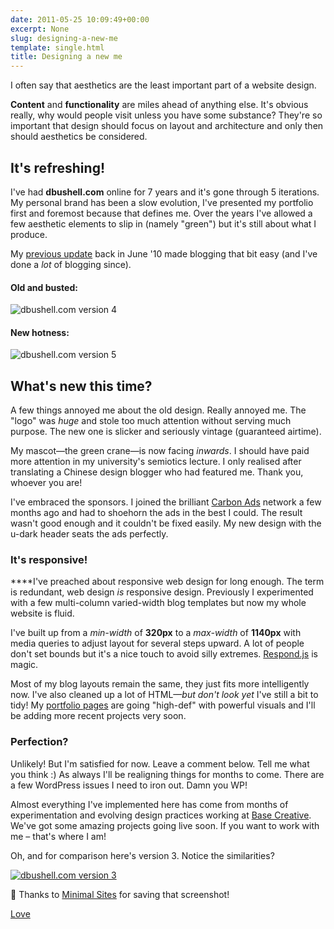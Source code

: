 ```yaml
---
date: 2011-05-25 10:09:49+00:00
excerpt: None
slug: designing-a-new-me
template: single.html
title: Designing a new me
---
```


I often say that aesthetics are the least important part of a website design.

**Content** and **functionality** are miles ahead of anything else. It's obvious really, why would people visit unless you have some substance? They're so important that design should focus on layout and architecture and only then should aesthetics be considered.


## It's refreshing!


I've had **dbushell.com** online for 7 years and it's gone through 5 iterations. My personal brand has been a slow evolution, I've presented my portfolio first and foremost because that defines me. Over the years I've allowed a few aesthetic elements to slip in (namely "green") but it's still about what I produce.

My [previous update](/2010/06/26/dbushell-v4/) back in June '10 made blogging that bit easy (and I've done a _lot_ of blogging since).


#### Old and busted:


![dbushell.com version 4](/images/2011/05/dbushellcomv4.jpg)


#### New hotness:


![dbushell.com version 5](/images/2011/05/dbushellcomv5.jpg)


## What's new this time?


A few things annoyed me about the old design. Really annoyed me. The "logo" was _huge_ and stole too much attention without serving much purpose. The new one is slicker and seriously vintage (guaranteed airtime).

My mascot—the green crane—is now facing _inwards_. I should have paid more attention in my university's semiotics lecture. I only realised after translating a Chinese design blogger who had featured me. Thank you, whoever you are!

I've embraced the sponsors. I joined the brilliant [Carbon Ads](http://carbonads.com) network a few months ago and had to shoehorn the ads in the best I could. The result wasn't good enough and it couldn't be fixed easily. My new design with the u-dark header seats the ads perfectly.


### It's responsive!


****I've preached about responsive web design for long enough. The term is redundant, web design _is_ responsive design. Previously I experimented with a few multi-column varied-width blog templates but now my whole website is fluid.

I've built up from a _min-width_ of **320px** to a _max-width_ of **1140px** with media queries to adjust layout for several steps upward. A lot of people don't set bounds but it's a nice touch to avoid silly extremes. [Respond.js](http://github.com/scottjehl/respond) is magic.

Most of my blog layouts remain the same, they just fits more intelligently now. I've also cleaned up a lot of HTML—_but don't look yet_ I've still a bit to tidy! My [portfolio pages](/showcase/my-life-listed/) are going "high-def" with powerful visuals and I'll be adding more recent projects very soon.


### Perfection?


Unlikely! But I'm satisfied for now. Leave a comment below. Tell me what you think :) As always I'll be realigning things for months to come. There are a few WordPress issues I need to iron out. Damn you WP!

Almost everything I've implemented here has come from months of experimentation and evolving design practices working at [Base Creative](http://www.basecreative.eu). We've got some amazing projects going live soon. If you want to work with me – that's where I am!

Oh, and for comparison here's version 3. Notice the similarities?

[![dbushell.com version 3](/images/2011/05/dbushellv3-300x224.jpg)](/images/2011/05/dbushellv3.jpg)

🤫 Thanks to [Minimal Sites](http://www.minimalsites.com/david-bushell) for saving that screenshot!

[Love](http://lovedsgn.com/post/6554)
